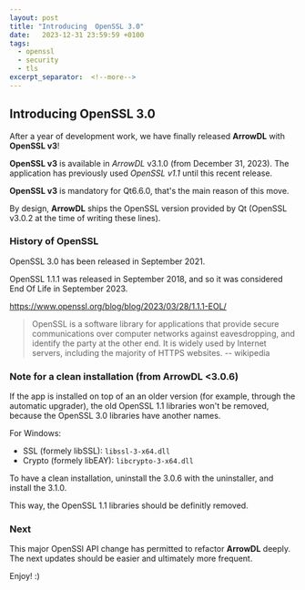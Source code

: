 ```yaml
---
layout: post
title: "Introducing  OpenSSL 3.0"
date:   2023-12-31 23:59:59 +0100
tags:
  - openssl
  - security
  - tls
excerpt_separator:  <!--more-->
---
```


## Introducing  OpenSSL 3.0

After a year of development work, we have finally released **ArrowDL** with **OpenSSL v3**!

**OpenSSL v3** is available in *ArrowDL* v3.1.0 (from December 31, 2023).
The application has previously used *OpenSSL v1.1* until this recent release.

**OpenSSL v3** is mandatory for Qt6.6.0, that's the main reason of this move.

By design, **ArrowDL** ships the OpenSSL version provided by Qt (OpenSSL v3.0.2 at the time of writing these lines).


### History of OpenSSL

OpenSSL 3.0 has been released in September 2021.

OpenSSL 1.1.1 was released in September 2018, and so it was considered End Of Life in September 2023.

https://www.openssl.org/blog/blog/2023/03/28/1.1.1-EOL/

> OpenSSL is a software library for applications that provide secure communications over computer networks against eavesdropping, and identify the party at the other end.
> It is widely used by Internet servers, including the majority of HTTPS websites. 
> -- wikipedia


### Note for a clean installation (from ArrowDL <3.0.6)

If the app is installed on top of an an older version (for example, through the automatic upgrader),
the old OpenSSL 1.1 libraries won't be removed, because the OpenSSL 3.0 libraries have another names.

For Windows:
- SSL (formely libSSL): `libssl-3-x64.dll`
- Crypto (formely libEAY): `libcrypto-3-x64.dll`

To have a clean installation, uninstall the 3.0.6 with the uninstaller, and install the 3.1.0.

This way, the OpenSSL 1.1 libraries should be definitly removed.


### Next

This major OpenSSl API change has permitted to refactor **ArrowDL** deeply.
The next updates should be easier and ultimately more frequent.


Enjoy! :)
